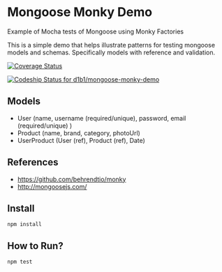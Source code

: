 # Mongoose Monky Demo
Example of Mocha tests of Mongoose using Monky Factories

This is a simple demo that helps illustrate patterns for testing
mongoose models and schemas. Specifically models with reference
and validation.

[![Coverage Status](https://coveralls.io/repos/d1b1/mongoose-monky-demo/badge.svg?branch=master&service=github)](https://coveralls.io/github/d1b1/mongoose-monky-demo?branch=master)

[ ![Codeship Status for d1b1/mongoose-monky-demo](https://codeship.com/projects/d8b267c0-3a28-0133-28f2-52d3cc3ef445/status?branch=master)](https://codeship.com/projects/101808)

## Models
* User (name, username (required/unique), password, email (required/unique) )
* Product (name, brand, category, photoUrl)
* UserProduct (User (ref), Product (ref), Date)

## References
* https://github.com/behrendtio/monky
* http://mongoosejs.com/

## Install 
    npm install

## How to Run?

    npm test
